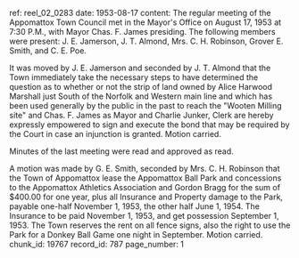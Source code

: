 ref: reel_02_0283
date: 1953-08-17
content: The regular meeting of the Appomattox Town Council met in the Mayor's Office on August 17, 1953 at 7:30 P.M., with Mayor Chas. F. James presiding. The following members were present: J. E. Jamerson, J. T. Almond, Mrs. C. H. Robinson, Grover E. Smith, and C. E. Poe.

It was moved by J. E. Jamerson and seconded by J. T. Almond that the Town immediately take the necessary steps to have determined the question as to whether or not the strip of land owned by Alice Harwood Marshall just South of the Norfolk and Western main line and which has been used generally by the public in the past to reach the "Wooten Milling site" and Chas. F. James as Mayor and Charlie Junker, Clerk are hereby expressly empowered to sign and execute the bond that may be required by the Court in case an injunction is granted. Motion carried.

Minutes of the last meeting were read and approved as read.

A motion was made by G. E. Smith, seconded by Mrs. C. H. Robinson that the Town of Appomattox lease the Appomattox Ball Park and concessions to the Appomattox Athletics Association and Gordon Bragg for the sum of $400.00 for one year, plus all Insurance and Property damage to the Park, payable one-half November 1, 1953, the other half June 1, 1954. The Insurance to be paid November 1, 1953, and get possession September 1, 1953. The Town reserves the rent on all fence signs, also the right to use the Park for a Donkey Ball Game one night in September. Motion carried.
chunk_id: 19767
record_id: 787
page_number: 1

